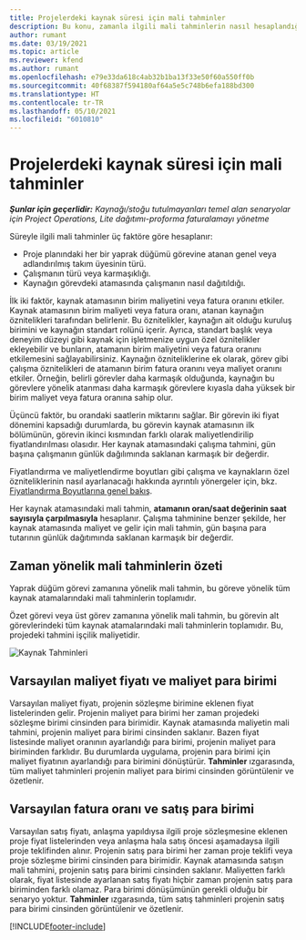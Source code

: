 ```yaml
---
title: Projelerdeki kaynak süresi için mali tahminler
description: Bu konu, zamanla ilgili mali tahminlerin nasıl hesaplandığı hakkında bilgi sağlar.
author: rumant
ms.date: 03/19/2021
ms.topic: article
ms.reviewer: kfend
ms.author: rumant
ms.openlocfilehash: e79e33da618c4ab32b1ba13f33e50f60a550ff0b
ms.sourcegitcommit: 40f68387f594180af64a5e5c748b6efa188bd300
ms.translationtype: HT
ms.contentlocale: tr-TR
ms.lasthandoff: 05/10/2021
ms.locfileid: "6010810"
---
```

# <a name="financial-estimates-for-resource-time-on-projects"></a>Projelerdeki kaynak süresi için mali tahminler

_**Şunlar için geçerlidir:** Kaynağı/stoğu tutulmayanları temel alan senaryolar için Project Operations, Lite dağıtımı-proforma faturalamayı yönetme_

Süreyle ilgili mali tahminler üç faktöre göre hesaplanır: 

- Proje planındaki her bir yaprak düğümü görevine atanan genel veya adlandırılmış takım üyesinin türü. 
- Çalışmanın türü veya karmaşıklığı.
- Kaynağın görevdeki atamasında çalışmanın nasıl dağıtıldığı. 

İlk iki faktör, kaynak atamasının birim maliyetini veya fatura oranını etkiler. Kaynak atamasının birim maliyeti veya fatura oranı, atanan kaynağın öznitelikleri tarafından belirlenir. Bu öznitelikler, kaynağın ait olduğu kuruluş birimini ve kaynağın standart rolünü içerir. Ayrıca, standart başlık veya deneyim düzeyi gibi kaynak için işletmenize uygun özel öznitelikler ekleyebilir ve bunların, atamanın birim maliyetini veya fatura oranını etkilemesini sağlayabilirsiniz.
Kaynağın özniteliklerine ek olarak, görev gibi çalışma öznitelikleri de atamanın birim fatura oranını veya maliyet oranını etkiler. Örneğin, belirli görevler daha karmaşık olduğunda, kaynağın bu görevlere yönelik atanması daha karmaşık görevlere kıyasla daha yüksek bir birim maliyet veya fatura oranına sahip olur.   

Üçüncü faktör, bu orandaki saatlerin miktarını sağlar. Bir görevin iki fiyat dönemini kapsadığı durumlarda, bu görevin kaynak atamasının ilk bölümünün, görevin ikinci kısmından farklı olarak maliyetlendirilip fiyatlandırılması olasıdır. Her kaynak atamasındaki çalışma tahmini, gün başına çalışmanın günlük dağılımında saklanan karmaşık bir değerdir.

Fiyatlandırma ve maliyetlendirme boyutları gibi çalışma ve kaynakların özel özniteliklerinin nasıl ayarlanacağı hakkında ayrıntılı yönergeler için, bkz. [Fiyatlandırma Boyutlarına genel bakış](../pricing-costing/pricing-dimensions-overview.md).

Her kaynak atamasındaki mali tahmin, **atamanın oran/saat değerinin saat sayısıyla çarpılmasıyla** hesaplanır.  Çalışma tahminine benzer şekilde, her kaynak atamasında maliyet ve gelir için mali tahmin, gün başına para tutarının günlük dağıtımında saklanan karmaşık bir değerdir. 

## <a name="summarizing-financial-estimates-for-time"></a>Zaman yönelik mali tahminlerin özeti
Yaprak düğüm görevi zamanına yönelik mali tahmin, bu göreve yönelik tüm kaynak atamalarındaki mali tahminlerin toplamıdır.

Özet görevi veya üst görev zamanına yönelik mali tahmin, bu görevin alt görevlerindeki tüm kaynak atamalarındaki mali tahminlerin toplamıdır. Bu, projedeki tahmini işçilik maliyetidir. 

![Kaynak Tahminleri](./media/navigation12.png)

## <a name="default-cost-price-and-cost-currency"></a>Varsayılan maliyet fiyatı ve maliyet para birimi

Varsayılan maliyet fiyatı, projenin sözleşme birimine eklenen fiyat listelerinden gelir. Projenin maliyet para birimi her zaman projedeki sözleşme birimi cinsinden para birimidir. Kaynak atamasında maliyetin mali tahmini, projenin maliyet para birimi cinsinden saklanır. Bazen fiyat listesinde maliyet oranının ayarlandığı para birimi, projenin maliyet para biriminden farklıdır. Bu durumlarda uygulama, projenin para birimi için maliyet fiyatının ayarlandığı para birimini dönüştürür. **Tahminler** ızgarasında, tüm maliyet tahminleri projenin maliyet para birimi cinsinden görüntülenir ve özetlenir. 

## <a name="default-bill-rate-and-sales-currency"></a>Varsayılan fatura oranı ve satış para birimi

Varsayılan satış fiyatı, anlaşma yapıldıysa ilgili proje sözleşmesine eklenen proje fiyat listelerinden veya anlaşma hala satış öncesi aşamadaysa ilgili proje teklifinden alınır. Projenin satış para birimi her zaman proje teklifi veya proje sözleşme birimi cinsinden para birimidir. Kaynak atamasında satışın mali tahmini, projenin satış para birimi cinsinden saklanır. Maliyetten farklı olarak, fiyat listesinde ayarlanan satış fiyatı hiçbir zaman projenin satış para biriminden farklı olamaz. Para birimi dönüşümünün gerekli olduğu bir senaryo yoktur. **Tahminler** ızgarasında, tüm satış tahminleri projenin satış para birimi cinsinden görüntülenir ve özetlenir. 

[!INCLUDE[footer-include](../includes/footer-banner.md)]

